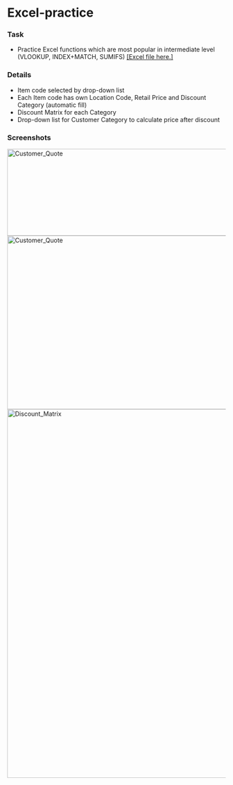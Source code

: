 # Excel-practice

### Task
- Practice Excel functions which are most popular in intermediate level (VLOOKUP, INDEX+MATCH, SUMIFS)
[[Excel file here.]](https://github.com/Ciachula/Excel-practice/blob/main/functions%20lookup%2C%20index%2Bmatch%2C%20sumifs.xlsx)

### Details
- Item code selected by drop-down list
- Each Item code has own Location Code, Retail Price and Discount Category (automatic fill)
- Discount Matrix for each Category
- Drop-down list for Customer Category to calculate price after discount 

### Screenshots

<img width="950" height="200" alt="Customer_Quote" src="https://user-images.githubusercontent.com/31890259/191711579-f524973a-381d-4b82-bdb6-ad52c48fa164.png">
<img width="950" height="400" alt="Customer_Quote" src="https://user-images.githubusercontent.com/31890259/188129364-01ea1faf-f8df-4b7c-868b-69d3c483da30.PNG">
<img width="850" alt="Discount_Matrix" src="https://user-images.githubusercontent.com/31890259/188139323-b5c57b1c-0be9-4be2-b168-ea8aa5a3635d.PNG">
